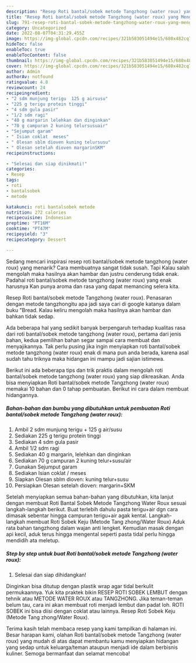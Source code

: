 ```yaml
---
description: "Resep Roti bantal/sobek metode Tangzhong (water roux) yang Menggugah Selera, Buat Buka Puasa Sempurna"
title: "Resep Roti bantal/sobek metode Tangzhong (water roux) yang Menggugah Selera, Buat Buka Puasa Sempurna"
slug: 791-resep-roti-bantal-sobek-metode-tangzhong-water-roux-yang-menggugah-selera-buat-buka-puasa-sempurna
category: Uncategorized
date: 2022-08-07T04:31:29.455Z
image: https://img-global.cpcdn.com/recipes/321b583051494e15/680x482cq70/roti-bantalsobek-metode-tangzhong-water-roux-foto-resep-utama.jpg
hideToc: false
enableToc: true
enableTocContent: false
thumbnail: https://img-global.cpcdn.com/recipes/321b583051494e15/680x482cq70/roti-bantalsobek-metode-tangzhong-water-roux-foto-resep-utama.jpg
cover: https://img-global.cpcdn.com/recipes/321b583051494e15/680x482cq70/roti-bantalsobek-metode-tangzhong-water-roux-foto-resep-utama.jpg
author: Admin
authorAv: notfound
ratingvalue: 4.8
reviewcount: 24
recipeingredient:
- "2 sdm munjung terigu  125 g airsusu"
- "225 g terigu protein tinggi"
- "4 sdm gula pasir"
- "1/2 sdm ragi"
- "40 g margarin lelehkan dan dinginkan"
- "70 g campuran 2 kuning telursusuair"
- "Sejumput garam"
- " Isian coklat  meses"
- " Olesan sblm dioven kuning telursusu"
- " Olesan setelah dioven margarinSKM"
recipeinstructions:

- "Selesai dan siap dinikmati!"
categories:
- Resep
tags:
- roti
- bantalsobek
- metode

katakunci: roti bantalsobek metode 
nutrition: 272 calories
recipecuisine: Indonesian
preptime: "PT16M"
cooktime: "PT47M"
recipeyield: "3"
recipecategory: Dessert

---
```



Sedang mencari inspirasi resep roti bantal/sobek metode tangzhong (water roux) yang menarik? Cara membuatnya sangat tidak susah. Tapi Kalau salah mengolah maka hasilnya akan hambar dan justru cenderung tidak enak. Padahal roti bantal/sobek metode tangzhong (water roux) yang enak harusnya Kan punya aroma dan rasa yang dapat memancing selera kita.


Resep Roti bantal/sobek metode Tangzhong (water roux). Penasaran dengan metode tangzhongitu apa jadi saya cari di google katanya dalam buku &#34;Bread. Kalau keliru mengolah maka hasilnya akan hambar dan bahkan tidak sedap.

Ada beberapa hal yang sedikit banyak berpengaruh terhadap kualitas rasa dari roti bantal/sobek metode tangzhong (water roux), pertama dari jenis bahan, kedua pemilihan bahan segar sampai cara membuat dan menyajikannya. Tak perlu pusing jika ingin menyiapkan roti bantal/sobek metode tangzhong (water roux) enak di mana pun anda berada, karena asal sudah tahu triknya maka hidangan ini mampu jadi sajian istimewa.


Berikut ini ada beberapa tips dan trik praktis dalam mengolah roti bantal/sobek metode tangzhong (water roux) yang siap dikreasikan. Anda bisa menyiapkan Roti bantal/sobek metode Tangzhong (water roux) memakai 10 bahan dan 0 tahap pembuatan. Berikut ini cara dalam membuat hidangannya.

<!--inarticleads1-->

##### Bahan-bahan dan bumbu yang dibutuhkan untuk pembuatan Roti bantal/sobek metode Tangzhong (water roux):

1. Ambil 2 sdm munjung terigu + 125 g air/susu
1. Sediakan 225 g terigu protein tinggi
1. Sediakan 4 sdm gula pasir
1. Ambil 1/2 sdm ragi
1. Sediakan 40 g margarin, lelehkan dan dinginkan
1. Sediakan 70 g campuran 2 kuning telur+susu/air
1. Gunakan Sejumput garam
1. Sediakan  Isian coklat / meses
1. Siapkan  Olesan sblm dioven: kuning telur+susu
1. Persiapkan  Olesan setelah dioven: margarin+SKM


Setelah menyiapkan semua bahan-bahan yang dibutuhkan, kita lanjut dengan membuat Roti Bantal Sobek Metode Tangzhong Water Roux sesuai langkah-langkah berikut. Buat terlebih dahulu pasta terigu+air dgn cara dimasak sebentar hingga campuran terigu+air agak kental. Langkah-langkah membuat Roti Sobek Keju (Metode Tang zhong/Water Roux) Aduk rata bahan tangzhong dalam wajan anti lengket. Kemudian masak dengan api kecil, aduk terus hingga mengental seperti pasta tidal perlu hingga mendidih ata meletup. 

<!--inarticleads2-->

##### Step by step untuk buat Roti bantal/sobek metode Tangzhong (water roux):


1. Selesai dan siap dihidangkan!

Dinginkan bisa ditutup dengan plastik wrap agar tidal berkulit permukaannya. Yuk kita praktek bikin RESEP ROTI SOBEK LEMBUT dengan tehnik atau METODE WATER ROUX atau TANGZHONG. Jika teman-teman belum tau, cara ini akan membuat roti menjadi lembut dan padat loh. ROTI SOBEK ini bisa diisi dengan coklat atau lainnya. Resep Roti Sobek Keju (Metode Tang zhong/Water Roux). 

Terima kasih telah membaca resep yang kami tampilkan di halaman ini. Besar harapan kami, olahan Roti bantal/sobek metode Tangzhong (water roux) yang mudah di atas dapat membantu kamu menyiapkan hidangan yang sedap untuk keluarga/teman ataupun menjadi ide dalam berbisnis kuliner. Semoga bermanfaat dan selamat mencoba!
